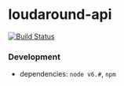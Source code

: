 # loudaround-api

[![Build Status](https://travis-ci.org/rporrini/loudaround-api.svg?branch=master)](https://travis-ci.org/rporrini/loudaround-api)

### Development

* dependencies: ```node v6.#```, ```npm```
